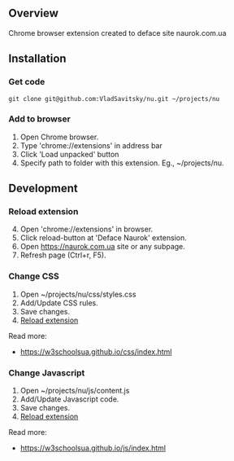 ## Overview

Chrome browser extension created to deface site naurok.com.ua

## Installation

### Get code

```
git clone git@github.com:VladSavitsky/nu.git ~/projects/nu
```

### Add to browser

1. Open Chrome browser.
2. Type 'chrome://extensions' in address bar
3. Click 'Load unpacked' button
4. Specify path to folder with this extension. Eg., ~/projects/nu.


## Development

### Reload extension

4. Open 'chrome://extensions' in browser.
5. Click reload-button at 'Deface Naurok' extension.
6. Open https://naurok.com.ua site or any subpage.
7. Refresh page (Ctrl+r, F5).


### Change CSS

1. Open ~/projects/nu/css/styles.css
2. Add/Update CSS rules.
3. Save changes.
4. [Reload extension](#reload-extension)

Read more:
* https://w3schoolsua.github.io/css/index.html


### Change Javascript

1. Open ~/projects/nu/js/content.js
2. Add/Update Javascript code.
3. Save changes.
4. [Reload extension](#reload-extension)

Read more:
* https://w3schoolsua.github.io/js/index.html
